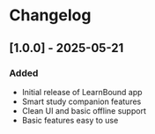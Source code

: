 # Changelog

## [1.0.0] - 2025-05-21
### Added
- Initial release of LearnBound app
- Smart study companion features
- Clean UI and basic offline support
- Basic features easy to use